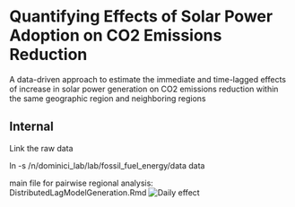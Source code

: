 # Quantifying Effects of Solar Power Adoption on CO2 Emissions Reduction

A data-driven approach to estimate the immediate and time-lagged effects of increase in solar power generation on CO2 emissions reduction within the same geographic region and neighboring regions

## Internal

Link the raw data

ln -s /n/dominici_lab/lab/fossil_fuel_energy/data data

main file for pairwise regional analysis: DistributedLagModelGeneration.Rmd ![Daily effect](../output/daily.png)
